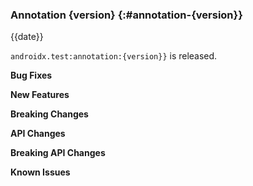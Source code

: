 ### Annotation {version} {:#annotation-{version}}

{{date}}

`androidx.test:annotation:{version}}` is released.

**Bug Fixes**

**New Features**

**Breaking Changes**

**API Changes**

**Breaking API Changes**

**Known Issues**
